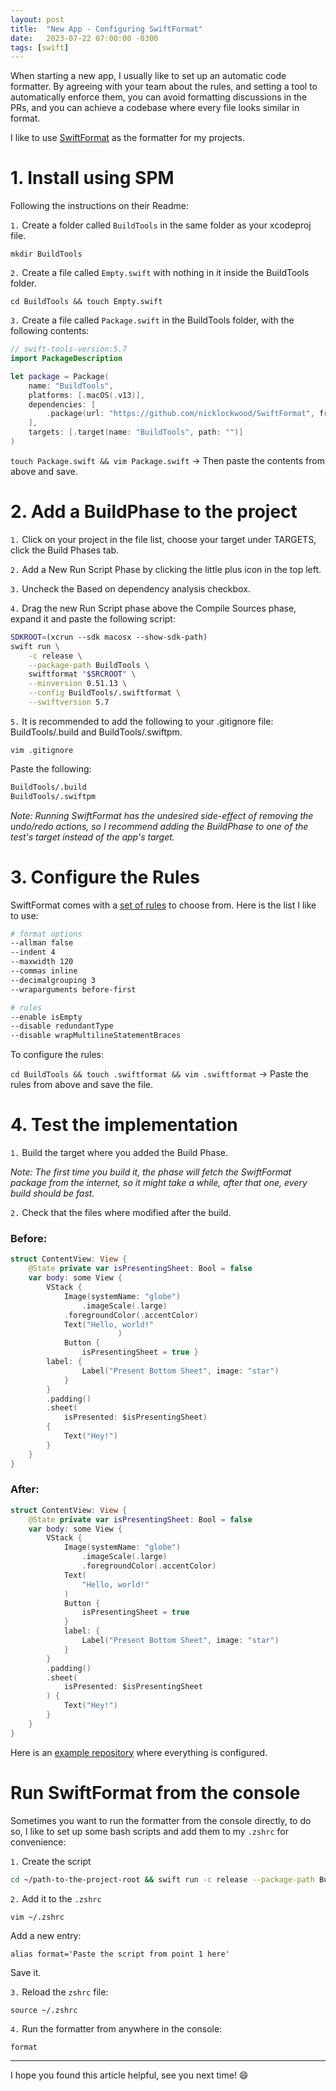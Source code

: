 ```yaml
---
layout: post
title:  "New App - Configuring SwiftFormat"
date:   2023-07-22 07:00:00 -0300
tags: [swift]
---
```


When starting a new app, I usually like to set up an automatic code formatter. By agreeing with your team about the rules, and setting a tool to automatically enforce them, you can avoid formatting discussions in the PRs, and you can achieve a codebase where every file looks similar in format.

I like to use [SwiftFormat](https://github.com/nicklockwood/SwiftFormat) as the formatter for my projects.

# 1. Install using SPM

Following the instructions on their Readme:

`1.` Create a folder called `BuildTools` in the same folder as your xcodeproj file.

`mkdir BuildTools`

`2.` Create a file called `Empty.swift` with nothing in it inside the BuildTools folder.

`cd BuildTools && touch Empty.swift`

`3.` Create a file called `Package.swift` in the BuildTools folder, with the following contents:

```swift
// swift-tools-version:5.7
import PackageDescription

let package = Package(
    name: "BuildTools",
    platforms: [.macOS(.v13)],
    dependencies: [
        .package(url: "https://github.com/nicklockwood/SwiftFormat", from: "0.51.13")
    ],
    targets: [.target(name: "BuildTools", path: "")]
)
```

`touch Package.swift && vim Package.swift` -> Then paste the contents from above and save.

# 2. Add a BuildPhase to the project

`1.` Click on your project in the file list, choose your target under TARGETS, click the Build Phases tab.

`2.` Add a New Run Script Phase by clicking the little plus icon in the top left.

`3.` Uncheck the Based on dependency analysis checkbox.

`4.` Drag the new Run Script phase above the Compile Sources phase, expand it and paste the following script:

```bash
SDKROOT=(xcrun --sdk macosx --show-sdk-path)
swift run \
    -c release \
    --package-path BuildTools \
    swiftformat "$SRCROOT" \
    --minversion 0.51.13 \
    --config BuildTools/.swiftformat \
    --swiftversion 5.7
```

`5.` It is recommended to add the following to your .gitignore file: BuildTools/.build and BuildTools/.swiftpm.

`vim .gitignore`

Paste the following:

```bash
BuildTools/.build
BuildTools/.swiftpm
```

_Note: Running SwiftFormat has the undesired side-effect of removing the undo/redo actions, so I recommend adding the BuildPhase to one of the test's target instead of the app's target._

# 3. Configure the Rules

SwiftFormat comes with a [set of rules](https://github.com/nicklockwood/SwiftFormat/blob/master/Rules.md) to choose from. Here is the list I like to use:

```bash
# format options
--allman false
--indent 4
--maxwidth 120
--commas inline
--decimalgrouping 3
--wraparguments before-first

# rules
--enable isEmpty
--disable redundantType
--disable wrapMultilineStatementBraces
```

To configure the rules:

`cd BuildTools && touch .swiftformat && vim .swiftformat` -> Paste the rules from above and save the file.

# 4. Test the implementation

`1.` Build the target where you added the Build Phase.

_Note: The first time you build it, the phase will fetch the SwiftFormat package from the internet, so it might take a while, after that one, every build should be fast._

`2.` Check that the files where modified after the build.

### Before:

```swift
struct ContentView: View {
    @State private var isPresentingSheet: Bool = false
    var body: some View {
        VStack {
            Image(systemName: "globe")
                .imageScale(.large)
            .foregroundColor(.accentColor)
            Text("Hello, world!"
                        )
            Button {
                isPresentingSheet = true }
        label: {
                Label("Present Bottom Sheet", image: "star")
            }
        }
        .padding()
        .sheet(
            isPresented: $isPresentingSheet)
        {
            Text("Hey!")
        }
    }
}
```

### After:

```swift
struct ContentView: View {
    @State private var isPresentingSheet: Bool = false
    var body: some View {
        VStack {
            Image(systemName: "globe")
                .imageScale(.large)
                .foregroundColor(.accentColor)
            Text(
                "Hello, world!"
            )
            Button {
                isPresentingSheet = true
            }
            label: {
                Label("Present Bottom Sheet", image: "star")
            }
        }
        .padding()
        .sheet(
            isPresented: $isPresentingSheet
        ) {
            Text("Hey!")
        }
    }
}
```

Here is an [example repository](https://github.com/mdb1/SwiftFormatInstallationInstructions) where everything is configured.

# Run SwiftFormat from the console

Sometimes you want to run the formatter from the console directly, to do so, I like to set up some bash scripts and add them to my `.zshrc` for convenience:

`1.` Create the script

```bash
cd ~/path-to-the-project-root && swift run -c release --package-path BuildTools swiftformat . --minversion 0.51.13 --config BuildTools/.swiftformat --swiftversion 5.7
```

`2.` Add it to the `.zshrc`

`vim ~/.zshrc`

Add a new entry:

`alias format='Paste the script from point 1 here'`

Save it.

`3.` Reload the `zshrc` file:

`source ~/.zshrc`

`4.` Run the formatter from anywhere in the console:

`format`

---

I hope you found this article helpful, see you next time! 😄
